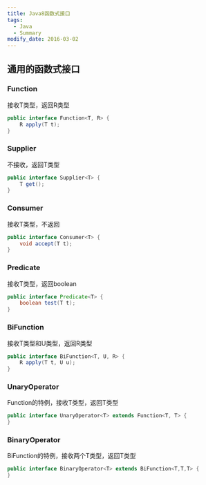 ```yaml
---
title: Java8函数式接口
tags: 
  - Java
  - Summary
modify_date: 2016-03-02
---
```


## 通用的函数式接口

### Function

接收T类型，返回R类型

<!--more-->

```java
public interface Function<T, R> {
    R apply(T t);
}
```

### Supplier

不接收，返回T类型

```java
public interface Supplier<T> {
    T get();
}
```

### Consumer

接收T类型，不返回

```java
public interface Consumer<T> {
    void accept(T t);
}
```

### Predicate

接收T类型，返回boolean

```java
public interface Predicate<T> {
    boolean test(T t);
}
```

### BiFunction

接收T类型和U类型，返回R类型

```java
public interface BiFunction<T, U, R> {
    R apply(T t, U u);   
}
```

### UnaryOperator

Function的特例，接收T类型，返回T类型

```java
public interface UnaryOperator<T> extends Function<T, T> {
}
```

### BinaryOperator

BiFunction的特例，接收两个T类型，返回T类型

```java
public interface BinaryOperator<T> extends BiFunction<T,T,T> {
}
```